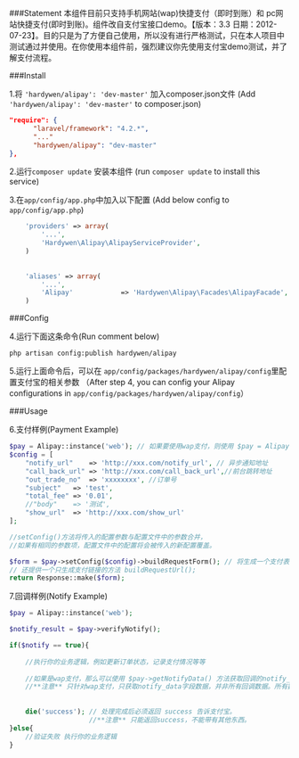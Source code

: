 
###Statement
本组件目前只支持手机网站(wap)快捷支付（即时到账）和 pc网站快捷支付(即时到账)。组件改自支付宝接口demo。【版本：3.3 日期：2012-07-23】。目的只是为了方便自己使用，所以没有进行严格测试，只在本人项目中测试通过并使用。在你使用本组件前，强烈建议你先使用支付宝demo测试，并了解支付流程。

###Install

1.将 ```'hardywen/alipay': 'dev-master'``` 加入composer.json文件 (Add ```'hardywen/alipay': 'dev-master'``` to composer.json)

```json
"require": {
	  "laravel/framework": "4.2.*",
	  "..."
	  "hardywen/alipay": "dev-master"
},

```

2.运行```composer update``` 安装本组件 (run ```composer update``` to install this service)

3.在```app/config/app.php```中加入以下配置 (Add below config to ```app/config/app.php```)

```php
	'providers' => array(
	    '...',
	    'Hardywen\Alipay\AlipayServiceProvider',
	)
	
	
	'aliases' => array(
	    '...',
	    'Alipay'            => 'Hardywen\Alipay\Facades\AlipayFacade',
	)
```


###Config

4.运行下面这条命令(Run comment below)

```php artisan config:publish hardywen/alipay```

5.运行上面命令后，可以在 ```app/config/packages/hardywen/alipay/config```里配置支付宝的相关参数 （After step 4, you can config your Alipay configurations in  ```app/config/packages/hardywen/alipay/config```）

###Usage

6.支付样例(Payment Example)
```php
$pay = Alipay::instance('web'); // 如果要使用wap支付，则使用 $pay = Alipay::instance('wap')
$config = [
	"notify_url"	=> 'http://xxx.com/notify_url', // 异步通知地址
	"call_back_url"	=> 'http://xxx.com/call_back_url',//前台跳转地址
	"out_trade_no"	=> 'xxxxxxxx', //订单号
	"subject"	=> 'test',
	"total_fee"	=> '0.01',
	//"body"	=> '测试',
	"show_url"	=> 'http://xxx.com/show_url'
];

//setConfig()方法将传入的配置参数与配置文件中的参数合并，
//如果有相同的参数项，配置文件中的配置将会被传入的新配置覆盖。

$form = $pay->setConfig($config)->buildRequestForm(); // 将生成一个支付表单就使用js提交表单, 
// 还提供一个只生成支付链接的方法 buildRequestUrl();
return Response::make($form);
```

7.回调样例(Notify Example)
```php
$pay = Alipay::instance('web');

$notify_result = $pay->verifyNotify();

if($notify == true){
	
	//执行你的业务逻辑，例如更新订单状态，记录支付情况等等
	
	//如果是wap支付，那么可以使用 $pay->getNotifyData() 方法获取回调的notify_data数据。
	//**注意** 只针对wap支付，只获取notify_data字段数据，并非所有回调数据。所有数据你可以使用$_POST或Input::all()获取
	
	
	die('success'); // 处理完成后必须返回 success 告诉支付宝。
					//**注意** 只能返回success，不能带有其他东西。
}else{
	//验证失败 执行你的业务逻辑
}
```


